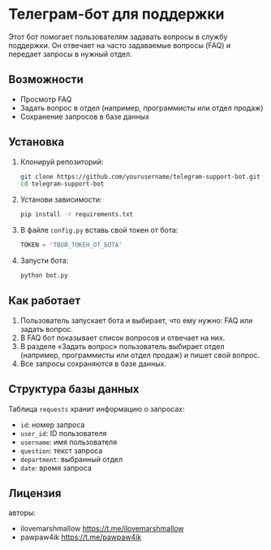 
# Телеграм-бот для поддержки

Этот бот помогает пользователям задавать вопросы в службу поддержки. Он отвечает на часто задаваемые вопросы (FAQ) и передает запросы в нужный отдел.

## Возможности

- Просмотр FAQ
- Задать вопрос в отдел (например, программисты или отдел продаж)
- Сохранение запросов в базе данных

## Установка

1. Клонируй репозиторий:

   ```bash
   git clone https://github.com/yourusername/telegram-support-bot.git
   cd telegram-support-bot
   ```

2. Установи зависимости:

   ```bash
   pip install -r requirements.txt
   ```

3. В файле `config.py` вставь свой токен от бота:

   ```python
   TOKEN = 'ТВОЙ_ТОКЕН_ОТ_БОТА'
   ```

4. Запусти бота:

   ```bash
   python bot.py
   ```

## Как работает

1. Пользователь запускает бота и выбирает, что ему нужно: FAQ или задать вопрос.
2. В FAQ бот показывает список вопросов и отвечает на них.
3. В разделе «Задать вопрос» пользователь выбирает отдел (например, программисты или отдел продаж) и пишет свой вопрос.
4. Все запросы сохраняются в базе данных.

## Структура базы данных

Таблица `requests` хранит информацию о запросах:

- `id`: номер запроса
- `user_id`: ID пользователя
- `username`: имя пользователя
- `question`: текст запроса
- `department`: выбранный отдел
- `date`: время запроса

## Лицензия

авторы:
- ilovemarshmallow https://t.me/ilovemarshmallow
- pawpaw4ik https://t.me/pawpaw4ik
